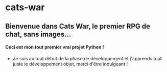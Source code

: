 # cats-war
## Bienvenue dans Cats War, le premier RPG de chat, sans images...
#### Ceci est mon tout premier vrai projet Python !
- Je suis au tout début de la phase de développement et j'apprends tout juste le développement objet, merci d'être indulgeant !
